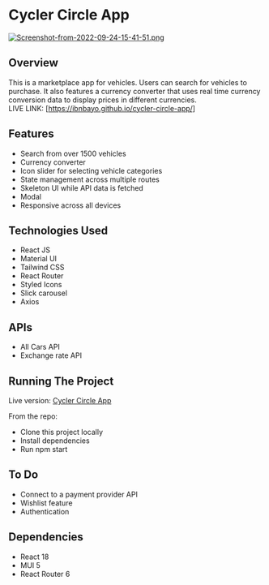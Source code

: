 # Cycler Circle App

[![Screenshot-from-2022-09-24-15-41-51.png](https://i.postimg.cc/DykffMNC/Screenshot-from-2022-09-24-15-41-51.png)](https://postimg.cc/mhjW88BM)

## Overview
This is a marketplace app for vehicles. Users can search for vehicles to purchase. It also features a currency converter that uses real time currency conversion data to display prices in different currencies. <br/>
LIVE LINK: [https://ibnbayo.github.io/cycler-circle-app/]


## Features
- Search from over 1500 vehicles
- Currency converter
- Icon slider for selecting vehicle categories
- State management across multiple routes
- Skeleton UI while API data is fetched
- Modal 
- Responsive across all devices


## Technologies Used
- React JS
- Material UI
- Tailwind CSS
- React Router
- Styled Icons
- Slick carousel
- Axios


## APIs
- All Cars API
- Exchange rate API


## Running The Project
Live version:
[Cycler Circle App](https://ibnbayo.github.io/cycler-circle-app/)

From the repo:<br/>
  - Clone this project locally<br/>
  - Install dependencies<br/>
  - Run npm start<br/>

## To Do
- Connect to a payment provider API
- Wishlist feature
- Authentication

## Dependencies
- React 18 
- MUI 5
- React Router 6
